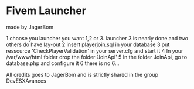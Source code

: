 # Fivem Launcher
made by JagerBom

1 choose you launcher you want 1,2 or 3. launcher 3 is nearly done and two others do have lay-out
2 insert playerjoin.sql in your database
3 put ressource 'CheckPlayerValidation' in your server.cfg and start it
4 In your /var/www/html folder drop the folder 'JoinApi'
5 In the folder JoinApi, go to database.php and configure it
6 there is no 6... 

All credits goes to JagerBom and is strictly shared in the group DevESXAvances
